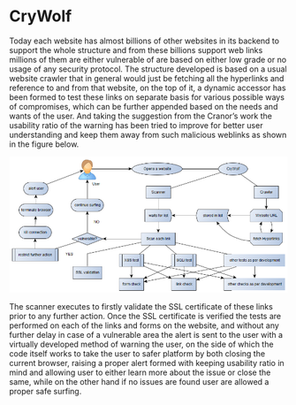 # CryWolf
Today each website has almost billions of other websites in its backend to support the whole structure and from these billions support web links millions of them are either vulnerable of are based on either low grade or no usage of any security protocol. The structure developed is based on a usual website crawler that in general would just be fetching all the hyperlinks and reference to and from that website, on the top of it, a dynamic accessor has been formed to test these links on separate basis for various possible ways of compromises, which can be further appended based on the needs and wants of the user. And taking the suggestion from the Cranor’s work the usability ratio of the warning has been tried to improve for better user understanding and keep them away from such malicious weblinks as shown in the figure below.

<img src="crywolf.png">

The scanner executes to firstly validate the SSL certificate of these links prior to any further action. Once the SSL certificate is verified the tests are performed on each of the links and forms on the website, and without any further delay in case of a vulnerable area the alert is sent to the user with a virtually developed method of warning the user, on the side of which the code itself works to take the user to safer platform by both closing the current browser, raising a proper alert formed with keeping usability ratio in mind and allowing user to either learn more about the issue or close the same, while on the other hand if no issues are found user are allowed a proper safe surfing.
